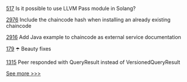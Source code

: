 
[517](https://github.com/hyperledger-labs/solang/issues/517) Is it possible to use LLVM Pass module in Solang?

[2976](https://github.com/hyperledger/fabric/issues/2976) Include the chaincode hash when installing an already existing chaincode

[2916](https://github.com/hyperledger/fabric/issues/2916) Add Java example to chaincode as external service documentation

[179](https://github.com/hyperledger-labs/go-perun/issues/179) ☂️ Beauty fixes

[1315](https://github.com/hyperledger/iroha/issues/1315) Peer responded with QueryResult instead of VersionedQueryResult


[See more >>>](https://start-here.hyperledger.org/issues)
